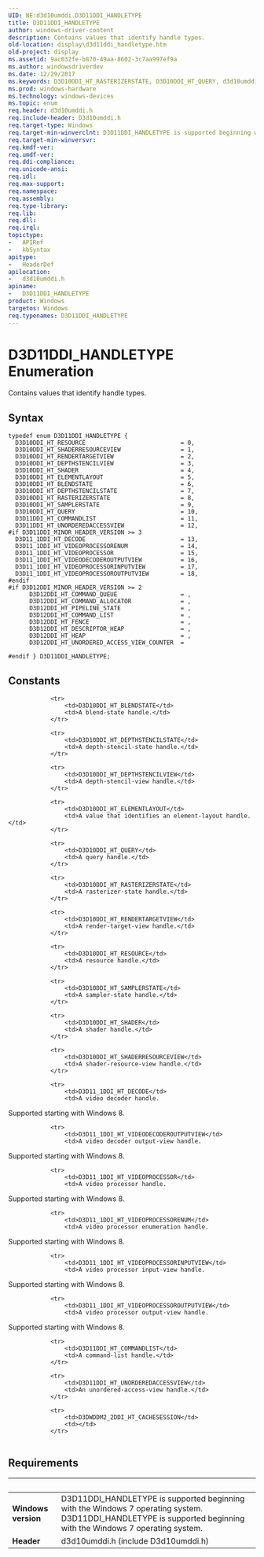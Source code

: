 ```yaml
---
UID: NE:d3d10umddi.D3D11DDI_HANDLETYPE
title: D3D11DDI_HANDLETYPE
author: windows-driver-content
description: Contains values that identify handle types.
old-location: display\d3d11ddi_handletype.htm
old-project: display
ms.assetid: 9ac032fe-b870-49aa-8602-3c7aa997ef9a
ms.author: windowsdriverdev
ms.date: 12/29/2017
ms.keywords: D3D10DDI_HT_RASTERIZERSTATE, D3D10DDI_HT_QUERY, d3d10umddi/D3D11_1DDI_HT_VIDEOPROCESSORENUM, d3d10umddi/D3D10DDI_HT_ELEMENTLAYOUT, d3d10umddi/ D3D12DDI_HT_FENCE, d3d10umddi/D3D10DDI_HT_RENDERTARGETVIEW, d3d10umddi/D3D10DDI_HT_SHADER, d3d10umddi/D3D11DDI_HANDLETYPE, d3d10umddi/D3D10DDI_HT_SHADERRESOURCEVIEW, D3D10DDI_HT_BLENDSTATE, D3D12DDI_HT_UNORDERED_ACCESS_VIEW_COUNTER, d3d10umddi/ D3D12DDI_HT_PIPELINE_STATE, d3d10umddi/D3D10DDI_HT_DEPTHSTENCILSTATE, D3D11DDI_HT_COMMANDLIST, D3D11_1DDI_HT_VIDEODECODEROUTPUTVIEW, d3d10umddi/D3D10DDI_HT_RESOURCE, D3D10DDI_HT_SAMPLERSTATE, d3d10umddi/ D3D12DDI_HT_COMMAND_ALLOCATOR, d3d10umddi/D3D11_1DDI_HT_VIDEODECODEROUTPUTVIEW, d3d10umddi/D3D11DDI_HT_COMMANDLIST, d3d10umddi/D3D11_1DDI_HT_VIDEOPROCESSOROUTPUTVIEW, D3D12DDI_HT_COMMAND_LIST, D3D12DDI_HT_DESCRIPTOR_HEAP, d3d10umddi/ D3D12DDI_HT_HEAP, D3D10DDI_HT_DEPTHSTENCILVIEW, D3D11DDI_HT_UNORDEREDACCESSVIEW, d3d10umddi/ D3D12DDI_HT_DESCRIPTOR_HEAP, D3D10DDI_HT_RENDERTARGETVIEW, D3D10DDI_HT_ELEMENTLAYOUT, D3D11_1DDI_HT_VIDEOPROCESSOROUTPUTVIEW, d3d10umddi/ D3D12DDI_HT_COMMAND_LIST, d3d10umddi/D3D10DDI_HT_DEPTHSTENCILVIEW, D3D12DDI_HT_PIPELINE_STATE, D3D10DDI_HT_SHADERRESOURCEVIEW, d3d10umddi/D3D10DDI_HT_BLENDSTATE, d3d10umddi/D3D11_1DDI_HT_VIDEOPROCESSORINPUTVIEW, D3D11DDI_HANDLETYPE, d3d10umddi/D3D11_1DDI_HT_VIDEOPROCESSOR, D3D12DDI_HT_HEAP, D3D11_1DDI_HT_VIDEOPROCESSORENUM, D3D10DDI_HT_RESOURCE, D3D11_1DDI_HT_VIDEOPROCESSOR, D3D12DDI_HT_COMMAND_QUEUE, D3D11DDI_HANDLETYPE enumeration [Display Devices], d3d10umddi/D3D10DDI_HT_RASTERIZERSTATE, d3d10umddi/D3D10DDI_HT_QUERY, D3D12DDI_HT_FENCE, d3d10umddi/D3D11DDI_HT_UNORDEREDACCESSVIEW, D3D10DDI_HT_DEPTHSTENCILSTATE, d3d10umddi/ D3D12DDI_HT_COMMAND_QUEUE, display.d3d11ddi_handletype, D3D10DDI_HT_SHADER, d3d10umddi/D3D11_1DDI_HT_DECODE, D3D12DDI_HT_COMMAND_ALLOCATOR, D3D11_1DDI_HT_DECODE, d3d10umddi/D3D10DDI_HT_SAMPLERSTATE, d3d10umddi/ D3D12DDI_HT_UNORDERED_ACCESS_VIEW_COUNTER, D3D11_1DDI_HT_VIDEOPROCESSORINPUTVIEW, UMDisplayDriver_Dx11param_Structs_b979aef9-205a-4af9-b68e-9064499faca5.xml
ms.prod: windows-hardware
ms.technology: windows-devices
ms.topic: enum
req.header: d3d10umddi.h
req.include-header: D3d10umddi.h
req.target-type: Windows
req.target-min-winverclnt: D3D11DDI_HANDLETYPE is supported beginning with the Windows 7 operating system.
req.target-min-winversvr: 
req.kmdf-ver: 
req.umdf-ver: 
req.ddi-compliance: 
req.unicode-ansi: 
req.idl: 
req.max-support: 
req.namespace: 
req.assembly: 
req.type-library: 
req.lib: 
req.dll: 
req.irql: 
topictype:
-	APIRef
-	kbSyntax
apitype:
-	HeaderDef
apilocation:
-	d3d10umddi.h
apiname:
-	D3D11DDI_HANDLETYPE
product: Windows
targetos: Windows
req.typenames: D3D11DDI_HANDLETYPE
---
```


# D3D11DDI_HANDLETYPE Enumeration
Contains values that identify handle types.

## Syntax
````
typedef enum D3D11DDI_HANDLETYPE { 
  D3D10DDI_HT_RESOURCE                           = 0,
  D3D10DDI_HT_SHADERRESOURCEVIEW                 = 1,
  D3D10DDI_HT_RENDERTARGETVIEW                   = 2,
  D3D10DDI_HT_DEPTHSTENCILVIEW                   = 3,
  D3D10DDI_HT_SHADER                             = 4,
  D3D10DDI_HT_ELEMENTLAYOUT                      = 5,
  D3D10DDI_HT_BLENDSTATE                         = 6,
  D3D10DDI_HT_DEPTHSTENCILSTATE                  = 7,
  D3D10DDI_HT_RASTERIZERSTATE                    = 8,
  D3D10DDI_HT_SAMPLERSTATE                       = 9,
  D3D10DDI_HT_QUERY                              = 10,
  D3D11DDI_HT_COMMANDLIST                        = 11,
  D3D11DDI_HT_UNORDEREDACCESSVIEW                = 12,
#if D3D11DDI_MINOR_HEADER_VERSION >= 3
  D3D11_1DDI_HT_DECODE                           = 13,
  D3D11_1DDI_HT_VIDEOPROCESSORENUM               = 14,
  D3D11_1DDI_HT_VIDEOPROCESSOR                   = 15,
  D3D11_1DDI_HT_VIDEODECODEROUTPUTVIEW           = 16,
  D3D11_1DDI_HT_VIDEOPROCESSORINPUTVIEW          = 17,
  D3D11_1DDI_HT_VIDEOPROCESSOROUTPUTVIEW         = 18,
#endif 
#if D3D12DDI_MINOR_HEADER_VERSION >= 2
      D3D12DDI_HT_COMMAND_QUEUE                  = ,
      D3D12DDI_HT_COMMAND_ALLOCATOR              = ,
      D3D12DDI_HT_PIPELINE_STATE                 = ,
      D3D12DDI_HT_COMMAND_LIST                   = ,
      D3D12DDI_HT_FENCE                          = ,
      D3D12DDI_HT_DESCRIPTOR_HEAP                = ,
      D3D12DDI_HT_HEAP                           = ,
      D3D12DDI_HT_UNORDERED_ACCESS_VIEW_COUNTER  = 

#endif } D3D11DDI_HANDLETYPE;
````

## Constants

<table>
            
                <tr>
                    <td>D3D10DDI_HT_BLENDSTATE</td>
                    <td>A blend-state handle.</td>
                </tr>
            
                <tr>
                    <td>D3D10DDI_HT_DEPTHSTENCILSTATE</td>
                    <td>A depth-stencil-state handle.</td>
                </tr>
            
                <tr>
                    <td>D3D10DDI_HT_DEPTHSTENCILVIEW</td>
                    <td>A depth-stencil-view handle.</td>
                </tr>
            
                <tr>
                    <td>D3D10DDI_HT_ELEMENTLAYOUT</td>
                    <td>A value that identifies an element-layout handle.</td>
                </tr>
            
                <tr>
                    <td>D3D10DDI_HT_QUERY</td>
                    <td>A query handle.</td>
                </tr>
            
                <tr>
                    <td>D3D10DDI_HT_RASTERIZERSTATE</td>
                    <td>A rasterizer-state handle.</td>
                </tr>
            
                <tr>
                    <td>D3D10DDI_HT_RENDERTARGETVIEW</td>
                    <td>A render-target-view handle.</td>
                </tr>
            
                <tr>
                    <td>D3D10DDI_HT_RESOURCE</td>
                    <td>A resource handle.</td>
                </tr>
            
                <tr>
                    <td>D3D10DDI_HT_SAMPLERSTATE</td>
                    <td>A sampler-state handle.</td>
                </tr>
            
                <tr>
                    <td>D3D10DDI_HT_SHADER</td>
                    <td>A shader handle.</td>
                </tr>
            
                <tr>
                    <td>D3D10DDI_HT_SHADERRESOURCEVIEW</td>
                    <td>A shader-resource-view handle.</td>
                </tr>
            
                <tr>
                    <td>D3D11_1DDI_HT_DECODE</td>
                    <td>A video decoder handle.

Supported starting with Windows 8.</td>
                </tr>
            
                <tr>
                    <td>D3D11_1DDI_HT_VIDEODECODEROUTPUTVIEW</td>
                    <td>A video decoder output-view handle.

Supported starting with Windows 8.</td>
                </tr>
            
                <tr>
                    <td>D3D11_1DDI_HT_VIDEOPROCESSOR</td>
                    <td>A video processor handle.

Supported starting with Windows 8.</td>
                </tr>
            
                <tr>
                    <td>D3D11_1DDI_HT_VIDEOPROCESSORENUM</td>
                    <td>A video processor enumeration handle.

Supported starting with Windows 8.</td>
                </tr>
            
                <tr>
                    <td>D3D11_1DDI_HT_VIDEOPROCESSORINPUTVIEW</td>
                    <td>A video processor input-view handle.

Supported starting with Windows 8.</td>
                </tr>
            
                <tr>
                    <td>D3D11_1DDI_HT_VIDEOPROCESSOROUTPUTVIEW</td>
                    <td>A video processor output-view handle.

Supported starting with Windows 8.</td>
                </tr>
            
                <tr>
                    <td>D3D11DDI_HT_COMMANDLIST</td>
                    <td>A command-list handle.</td>
                </tr>
            
                <tr>
                    <td>D3D11DDI_HT_UNORDEREDACCESSVIEW</td>
                    <td>An unordered-access-view handle.</td>
                </tr>
            
                <tr>
                    <td>D3DWDDM2_2DDI_HT_CACHESESSION</td>
                    <td></td>
                </tr>
</table>


## Requirements
| &nbsp; | &nbsp; |
| ---- |:---- |
| **Windows version** | D3D11DDI_HANDLETYPE is supported beginning with the Windows 7 operating system. D3D11DDI_HANDLETYPE is supported beginning with the Windows 7 operating system. |
| **Header** | d3d10umddi.h (include D3d10umddi.h) |